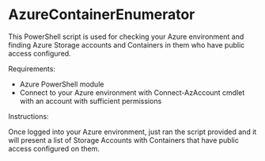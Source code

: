 # AzureContainerEnumerator

This PowerShell script is used for checking your Azure environment and finding Azure Storage accounts and Containers in them who have public access configured.

Requirements:

* Azure PowerShell module 
* Connect to your Azure environment with Connect-AzAccount cmdlet with an account with sufficient permissions

Instructions:

Once logged into your Azure environment, just ran the script provided and it will present a list of Storage Accounts with Containers that have public access configured on them.
